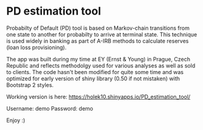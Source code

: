 # PD estimation tool

Probabilty of Default (PD) tool is based on Markov-chain transitions from one state to another for probabilty to arrive at terminal state.
This technique is used widely in banking as part of A-IRB methods to calculate reserves (loan loss provisioning). 

The app was built during my time at EY (Ernst & Young) in Prague, Czech Republic and reflects methodolgy used for various analyses 
as well as sold to clients.
The code hasn't been modified for quite some time and was optimized for early version of shiny library (0.50 if not mistaken) with Bootstrap 2 styles.

Working version is here: https://holek10.shinyapps.io/PD_estimation_tool/

Username: demo
Password: demo

Enjoy :)
